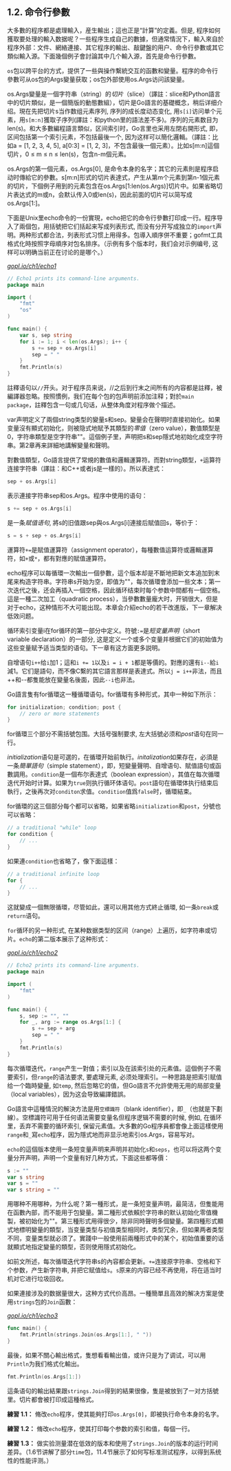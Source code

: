 ## 1.2. 命令行參數

大多數的程序都是處理輸入，産生輸出；這也正是“計算”的定義。但是, 程序如何獲取要处理的輸入数据呢？一些程序生成自己的數據，但通常情況下，輸入來自於程序外部：文件、網絡連接、其它程序的輸出、敲鍵盤的用户、命令行參數或其它類似輸入源。下面幾個例子會討論其中几个輸入源，首先是命令行參數。

`os`包以跨平台的方式，提供了一些與操作繫統交互的函數和變量。程序的命令行參數可从os包的Args變量获取；os包外部使用os.Args访问該變量。

os.Args變量是一個字符串（string）的*切片*（slice）（譯註：slice和Python語言中的切片類似，是一個簡版的動態數組），切片是Go語言的基礎概念，稍后详细介绍。現在先把切片s当作数组元素序列, 序列的成长度动态变化, 用`s[i]`访问单个元素，用`s[m:n]`獲取子序列(譯註：和python里的語法差不多)。序列的元素数目为len(s)。和大多數編程語言類似，区间索引时，Go言里也采用左閉右開形式, 即，区间包括第一个索引元素，不包括最後一个, 因为这样可以簡化邏輯。（譯註：比如a = [1, 2, 3, 4, 5], a[0:3] = [1, 2, 3]，不包含最後一個元素）。比如s[m:n]這個切片，0 ≤ m ≤ n ≤ len(s)，包含n-m個元素。

os.Args的第一個元素，os.Args[0], 是命令本身的名字；其它的元素則是程序启动时傳給它的參數。s[m:n]形式的切片表達式，产生从第m个元素到第n-1個元素的切片，下個例子用到的元素包含在os.Args[1:len(os.Args)]切片中。如果省略切片表达式的m或n，会默认传入0或len(s)，因此前面的切片可以简写成os.Args[1:]。

下面是Unix里echo命令的一份實現，echo把它的命令行參數打印成一行。程序导入了兩個包，用括號把它们括起来写成列表形式, 而没有分开写成独立的`import`声明。两种形式都合法，列表形式习惯上用得多。包導入順序併不重要；gofmt工具格式化時按照字母順序对包名排序。（示例有多个版本时，我们会对示例编号, 这样可以明确当前正在讨论的是哪个。）

<u><i>gopl.io/ch1/echo1</i></u>
```go
// Echo1 prints its command-line arguments.
package main

import (
	"fmt"
	"os"
)

func main() {
	var s, sep string
	for i := 1; i < len(os.Args); i++ {
		s += sep + os.Args[i]
		sep = " "
	}
	fmt.Println(s)
}
```

註釋语句以`//`开头。对于程序员来说，//之后到行末之间所有的内容都是註釋，被編譯器忽略。按照慣例，我们在每个包的包声明前添加注释；對於`main package`，註釋包含一句或几句话，从整体角度对程序做个描述。

var声明定义了兩個string类型的變量s和sep。變量会在聲明时直接初始化。如果变量沒有顯式初始化，则被隐式地賦予其類型的*零值*（zero value），數值類型是0，字符串類型是空字符串""。這個例子里，声明把s和sep隱式地初始化成空字符串。第2章再来詳細地講解變量和聲明。

對數值類型，Go語言提供了常規的數值和邏輯運算符。而對string類型，`+`运算符连接字符串（譯註：和C++或者js是一樣的）。所以表達式：

```go
sep + os.Args[i]
```

表示連接字符串sep和os.Args。程序中使用的语句：

```go
s += sep + os.Args[i]
```

是一条*赋值语句*, 將s的旧值跟sep與os.Args[i]連接后賦值回s，等价于：

```go
s = s + sep + os.Args[i]
```

運算符`+=`是賦值運算符（assignment operator），每種數值运算符或邏輯運算符，如`+`或`*`，都有對應的賦值運算符。

echo程序可以每循環一次輸出一個參數，這个版本却是不斷地把新文本追加到末尾来构造字符串。字符串s开始为空，即值为""，每次循環會添加一些文本；第一次迭代之後，还会再插入一個空格，因此循环结束时每个参数中間都有一個空格。這是一種二次加工（quadratic process），当參數數量龐大时，开销很大，但是对于echo，这种情形不大可能出现。本章会介紹echo的若干改進版，下一章解决低效问题。

循环索引变量i在for循环的第一部分中定义。符號`:=`是*短变量声明*（short variable declaration）的一部分, 这是定义一个或多个变量并根据它们的初始值为这些变量赋予适当类型的语句。下一章有这方面更多説明。

自增语句`i++`给`i`加1；這和`i += 1`以及`i = i + 1`都是等價的。對應的還有`i--`給`i`減1。它们是語句，而不像C繫的其它語言那样是表達式。所以`j = i++`非法，而且++和--都隻能放在變量名後面，因此`--i`也非法。

Go語言隻有for循環这一種循環语句。for循環有多种形式，其中一种如下所示：

```go
for initialization; condition; post {
	// zero or more statements
}
```

for循環三个部分不需括號包围。大括号强制要求, 左大括號必须和*post*语句在同一行。

*initialization*语句是可選的，在循環开始前執行。*initalization*如果存在，必須是一条*簡單語句*（simple statement），即，短變量聲明、自增语句、賦值語句或函數調用。`condition`是一個布尔表達式（boolean expression），其值在每次循環迭代开始时计算。如果为`true`则执行循环体语句。`post`語句在循環体执行结束后執行，之後再次对`conditon`求值。`condition`值爲`false`时，循環結束。

for循環的这三個部分每个都可以省略，如果省略`initialization`和`post`，分號也可以省略：

```go
// a traditional "while" loop
for condition {
	// ...
}
```

如果連`condition`也省略了，像下面這樣：

```go
// a traditional infinite loop
for {
	// ...
}
```

这就變成一個無限循環，尽管如此，還可以用其他方式終止循環, 如一条`break`或`return`语句。

`for`循环的另一种形式, 在某种数据类型的区间（range）上遍历，如字符串或切片。`echo`的第二版本展示了这种形式：

<u><i>gopl.io/ch1/echo2</i></u>
```go
// Echo2 prints its command-line arguments.
package main

import (
	"fmt"
)

func main() {
	s, sep := "", ""
	for _, arg := range os.Args[1:] {
		s += sep + arg
		sep = " "
	}
	fmt.Println(s)
}
```

每次循環迭代，`range`产生一對值；索引以及在該索引处的元素值。這個例子不需要索引，但`range`的语法要求, 要處理元素, 必须处理索引。一种思路是把索引赋值给一个臨時變量, 如`temp`, 然后忽略它的值，但Go語言不允許使用无用的局部变量（local variables），因为这会导致編譯錯誤。

Go語言中這種情況的解決方法是用`空標識符`（blank identifier），即`_`（也就是下劃線）。空標識符可用于任何语法需要变量名但程序逻辑不需要的时候, 例如, 在循环里，丢弃不需要的循环索引, 保留元素值。大多數的Go程序員都會像上面這樣使用`range`和`_`寫`echo`程序，因为隱式地而非显示地索引os.Args，容易写对。

`echo`的這個版本使用一条短变量声明来声明并初始化`s`和`seps`，也可以将这两个变量分开声明，声明一个变量有好几种方式，下面这些都等價：

```go
s := ""
var s string
var s = ""
var s string = ""
```

用哪种不用哪种，为什么呢？第一種形式，是一条短变量声明，最简洁，但隻能用在函數內部，而不能用于包變量。第二種形式依賴於字符串的默认初始化零值機製，被初始化为""。第三種形式用得很少，除非同時聲明多個變量。第四種形式顯式地標明變量的類型，当变量类型与初值类型相同时，类型冗余，但如果两者类型不同，变量类型就必须了。實踐中一般使用前兩種形式中的某个，初始值重要的话就顯式地指定變量的類型，否则使用隱式初始化。

如前文所述，每次循環迭代字符串s的內容都会更新。`+=`连接原字符串、空格和下个参数，产生新字符串, 并把它赋值给`s`。`s`原来的内容已经不再使用，将在适当时机对它进行垃圾回收。

如果連接涉及的数据量很大，这种方式代价高昂。一種簡單且高效的解决方案是使用`strings`包的`Join`函數：

<u><i>gopl.io/ch1/echo3</i></u>
```go
func main() {
	fmt.Println(strings.Join(os.Args[1:], " "))
}
```

最後，如果不關心輸出格式，隻想看看輸出值，或许只是为了调试，可以用`Println`为我们格式化輸出。

```go
fmt.Println(os.Args[1:])
```

這条语句的輸出結果跟`strings.Join`得到的結果很像，隻是被放到了一对方括號里。切片都會被打印成這種格式。

**練習 1.1：** 脩改`echo`程序，使其能夠打印`os.Args[0]`，即被执行命令本身的名字。

**練習 1.2：** 脩改`echo`程序，使其打印每个参数的索引和值，每個一行。

**練習 1.3：** 做实验测量潜在低效的版本和使用了`strings.Join`的版本的运行时间差异。（1.6节讲解了部分`time`包，11.4节展示了如何写标准测试程序，以得到系统性的性能评测。）
